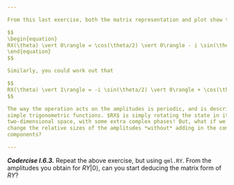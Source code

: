 ```yaml
---

From this last exercise, both the matrix representation and plot show that

$$
\begin{equation}
RX(\theta) \vert 0\rangle = \cos(\theta/2) \vert 0\rangle - i \sin(\theta/2) \vert 1\rangle.
\end{equation}
$$

Similarly, you could work out that

$$
RX(\theta) \vert 1\rangle = -i \sin(\theta/2) \vert 0\rangle + \cos(\theta/2) \vert 1\rangle.
$$

The way the operation acts on the amplitudes is periodic, and is described by
simple trigonometric functions. $RX$ is simply rotating the state in its
two-dimensional space, with some extra complex phases! But, what if we want to
change the relative sizes of the amplitudes *without* adding in the complex
components? 

---
```


***Codercise I.6.3.*** Repeat the above exercise, but using `qml.RY`. From the
amplitudes you obtain for $RY\vert 0 \rangle$, can you start deducing the
matrix form of $RY$?

